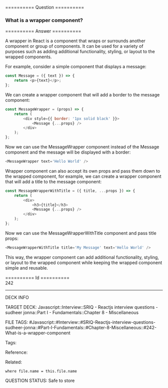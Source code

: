 ========== Question ==========  

### What is a wrapper component?  

========== Answer ==========  

A wrapper in React is a component that wraps or surrounds another component or group of components. It can be used for a variety of purposes such as adding additional functionality, styling, or layout to the wrapped components.

For example, consider a simple component that displays a message:

```javascript
const Message = ({ text }) => {
    return <p>{text}</p>;
};
```

We can create a wrapper component that will add a border to the message component:

```javascript
const MessageWrapper = (props) => {
    return (
        <div style={{ border: '1px solid black' }}>
            <Message {...props} />
        </div>
    );
};
```

Now we can use the MessageWrapper component instead of the Message component and the message will be displayed with a border:

```javascript
<MessageWrapper text='Hello World' />
```

Wrapper component can also accept its own props and pass them down to the wrapped component, for example, we can create a wrapper component that will add a title to the message component:

```javascript
const MessageWrapperWithTitle = ({ title, ...props }) => {
    return (
        <div>
            <h3>{title}</h3>
            <Message {...props} />
        </div>
    );
};
```

Now we can use the MessageWrapperWithTitle component and pass title props:

```javascript
<MessageWrapperWithTitle title='My Message' text='Hello World' />
```

This way, the wrapper component can add additional functionality, styling, or layout to the wrapped component while keeping the wrapped component simple and reusable.

========== Id ==========  
242

---

DECK INFO

TARGET DECK: Javascript::Interview::SRIQ - Reactjs interview questions - sudheer jonna::Part I - Fundamentals::Chapter 8 - Miscellaneous

FILE TAGS: #Javascript::#Interview::#SRIQ-Reactjs-interview-questions-sudheer-jonna::#Part-I-Fundamentals::#Chapter-8-Miscellaneous::#242-What-is-a-wrapper-component

Tags:

Reference:

Related:

```dataview
where file.name = this.file.name
```

QUESTION STATUS: Safe to store
